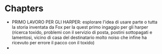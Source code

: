 # Chapters

* PRIMO LAVORO PER GLI HARPER: esplorare l'idea di usare parte o tutta la storia inventata da Fox per la quest primo ingaggio per gli harper (ricerca toxido, problemi con il servizio di posta, postini sottopagati e lamentosi, vicino di casa del destinatario molto noiso che infine ha ricevuto per errore il pacco con il toxido)&#x20;
* ​
